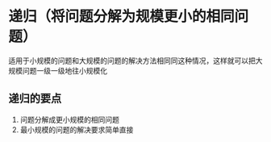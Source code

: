 # 递归（将问题分解为规模更小的相同问题）

适用于小规模的问题和大规模的问题的解决方法相同同这种情况，这样就可以把大规模问题一级一级地往小规模化

## 递归的要点

1. 问题分解成更小规模的相同问题
2. 最小规模的问题的解决要求简单直接

